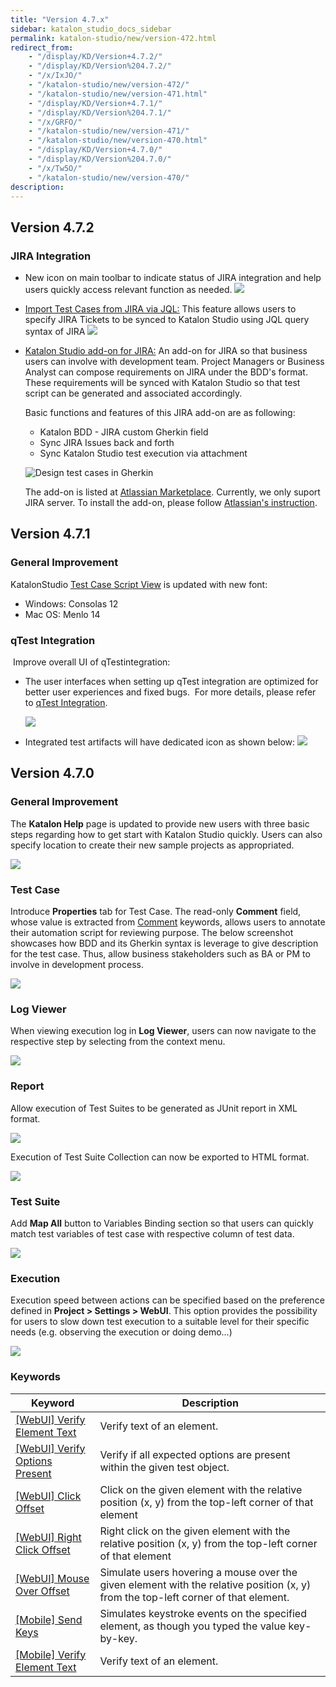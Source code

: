 ```yaml
---
title: "Version 4.7.x"
sidebar: katalon_studio_docs_sidebar
permalink: katalon-studio/new/version-472.html
redirect_from:
    - "/display/KD/Version+4.7.2/"
    - "/display/KD/Version%204.7.2/"
    - "/x/IxJO/"
    - "/katalon-studio/new/version-472/"
    - "/katalon-studio/new/version-471.html"
    - "/display/KD/Version+4.7.1/"
    - "/display/KD/Version%204.7.1/"
    - "/x/GRFO/"
    - "/katalon-studio/new/version-471/"
    - "/katalon-studio/new/version-470.html"
    - "/display/KD/Version+4.7.0/"
    - "/display/KD/Version%204.7.0/"
    - "/x/Tw5O/"
    - "/katalon-studio/new/version-470/"
description:
---
```


## Version 4.7.2

### JIRA Integration

*   New icon on main toolbar to indicate status of JIRA integration and help users quickly access relevant function as needed.
    ![](https://github.com/katalon-studio/docs-images/raw/master/katalon-studio/new/version-472/image2017-8-10-163A363A58.png)


*   [Import Test Cases from JIRA via JQL:](/display/KD/Working+with+JIRA) This feature allows users to specify JIRA Tickets to be synced to Katalon Studio using JQL query syntax of JIRA
    ![](https://github.com/katalon-studio/docs-images/raw/master/katalon-studio/new/version-472/image2017-8-2-113A253A3.png)


*   [Katalon Studio add-on for JIRA:](/display/KD/Install+and+Use+Katalon%27s+JIRA+add-on) An add-on for JIRA so that business users can involve with development team. Project Managers or Business Analyst can compose requirements on JIRA under the BDD's format. These requirements will be synced with Katalon Studio so that test script can be generated and associated accordingly.

    Basic functions and features of this JIRA add-on are as following:



    *   Katalon BDD - JIRA custom Gherkin field
    *   Sync JIRA Issues back and forth
    *   Sync Katalon Studio test execution via attachment


    ![Design test cases in Gherkin](https://github.com/katalon-studio/docs-images/raw/master/katalon-studio/new/version-472/17c5dea4-e386-499a-95e4-d2934f75fa70.png)

    The add-on is listed at [Atlassian Marketplace](https://marketplace.atlassian.com/plugins/com.katalon.katalon-jira-plugin). Currently, we only suport JIRA server. To install the add-on, please follow [Atlassian's instruction](https://marketplace.atlassian.com/plugins/com.katalon.katalon-jira-plugin/server/installation).

## Version 4.7.1

### General Improvement

KatalonStudio [Test Case Script View](/display/KD/Test+Case+Script+View) is updated with new font:

*   Windows: Consolas 12
*   Mac OS: Menlo 14

### qTest Integration

 Improve overall UI of qTestintegration:

*   The user interfaces when setting up qTest integration are optimized for better user experiences and fixed bugs.  For more details, please refer to [qTest Integration](/display/KD/qTest+Integration).

    ![](https://github.com/katalon-studio/docs-images/raw/master/katalon-studio/new/version-471/image2017-8-1-183A263A14.png)


*   Integrated test artifacts will have dedicated icon as shown below:
    ![](https://github.com/katalon-studio/docs-images/raw/master/katalon-studio/new/version-471/image2017-8-4-173A63A56.png)

## Version 4.7.0

### General Improvement

The **Katalon Help** page is updated to provide new users with three basic steps regarding how to get start with Katalon Studio quickly. Users can also specify location to create their new sample projects as appropriated.

![](https://github.com/katalon-studio/docs-images/raw/master/katalon-studio/new/version-470/image2017-7-10-173A133A44.png)

### Test Case

Introduce **Properties** tab for Test Case. The read-only **Comment** field, whose value is extracted from [Comment](/display/KD/%5BCommon%5D+Comment) keywords, allows users to annotate their automation script for reviewing purpose. The below screenshot showcases how BDD and its Gherkin syntax is leverage to give description for the test case. Thus, allow business stakeholders such as BA or PM to involve in development process. 

![](https://github.com/katalon-studio/docs-images/raw/master/katalon-studio/new/version-470/image2017-6-23-153A413A54.png)

### Log Viewer

When viewing execution log in **Log Viewer**, users can now navigate to the respective step by selecting from the context menu. 

![](https://github.com/katalon-studio/docs-images/raw/master/katalon-studio/new/version-470/image2017-6-23-153A553A57.png)

### Report

Allow execution of Test Suites to be generated as JUnit report in XML format.

![](https://github.com/katalon-studio/docs-images/raw/master/katalon-studio/new/version-470/image2017-6-23-163A23A2.png)

Execution of Test Suite Collection can now be exported to HTML format.

![](https://github.com/katalon-studio/docs-images/raw/master/katalon-studio/new/version-470/image2017-6-23-163A123A5.png)

### Test Suite

Add **Map All** button to Variables Binding section so that users can quickly match test variables of test case with respective column of test data.

![](https://github.com/katalon-studio/docs-images/raw/master/katalon-studio/new/version-470/image2017-6-23-163A83A7.png)

### Execution

Execution speed between actions can be specified based on the preference defined in **Project > Settings > WebUI**. This option provides the possibility for users to slow down test execution to a suitable level for their specific needs (e.g. observing the execution or doing demo...)

![](https://github.com/katalon-studio/docs-images/raw/master/katalon-studio/new/version-470/image2017-6-23-163A153A42.png)

### Keywords

| Keyword | Description |
| --- | --- |
| [\[WebUI\] Verify Element Text](/display/KD/%5BWebUI%5D+Verify+Element+Text) | Verify text of an element. |
| [\[WebUI\] Verify Options Present](/display/KD/%5BWebUI%5D+Verify+Options+Present) | Verify if all expected options are present within the given test object. |
| [\[WebUI\] Click Offset](/display/KD/%5BWebUI%5D+Click+Offset) | Click on the given element with the relative position (x, y) from the top-left corner of that element |
| [\[WebUI\] Right Click Offset](/display/KD/%5BWebUI%5D+Right+Click+Offset) | Right click on the given element with the relative position (x, y) from the top-left corner of that element |
| [\[WebUI\] Mouse Over Offset](/display/KD/%5BWebUI%5D+Mouse+Over+Offset) | Simulate users hovering a mouse over the given element with the relative position (x, y) from the top-left corner of that element. |
| [\[Mobile\] Send Keys](/display/KD/%5BMobile%5D+Send+Keys) | Simulates keystroke events on the specified element, as though you typed the value key-by-key.  |
| [\[Mobile\] Verify Element Text](/display/KD/%5BMobile%5D+Verify+Element+Text) | Verify text of an element. |